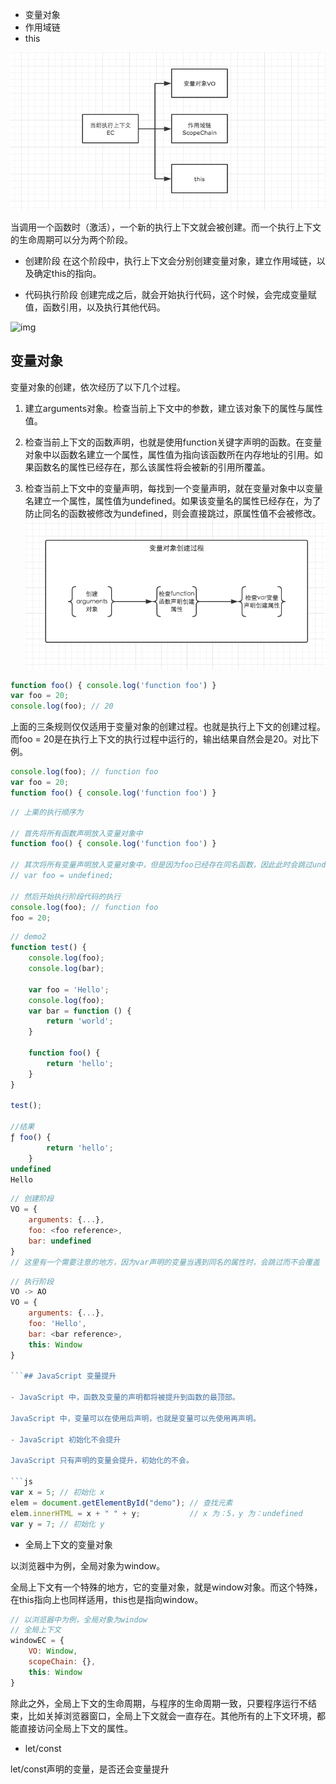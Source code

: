 - 变量对象
- 作用域链
- this

![img](img/EC.jpg)

当调用一个函数时（激活），一个新的执行上下文就会被创建。而一个执行上下文的生命周期可以分为两个阶段。

- 创建阶段
在这个阶段中，执行上下文会分别创建变量对象，建立作用域链，以及确定this的指向。

- 代码执行阶段
创建完成之后，就会开始执行代码，这个时候，会完成变量赋值，函数引用，以及执行其他代码。

![img](img/EC_lift)

## 变量对象

变量对象的创建，依次经历了以下几个过程。

1. 建立arguments对象。检查当前上下文中的参数，建立该对象下的属性与属性值。

2. 检查当前上下文的函数声明，也就是使用function关键字声明的函数。在变量对象中以函数名建立一个属性，属性值为指向该函数所在内存地址的引用。如果函数名的属性已经存在，那么该属性将会被新的引用所覆盖。

3. 检查当前上下文中的变量声明，每找到一个变量声明，就在变量对象中以变量名建立一个属性，属性值为undefined。如果该变量名的属性已经存在，为了防止同名的函数被修改为undefined，则会直接跳过，原属性值不会被修改。
![img](img/VO.jpg)

```js
function foo() { console.log('function foo') }
var foo = 20;
console.log(foo); // 20
```

上面的三条规则仅仅适用于变量对象的创建过程。也就是执行上下文的创建过程。而foo = 20是在执行上下文的执行过程中运行的，输出结果自然会是20。对比下例。

```js
console.log(foo); // function foo
var foo = 20;
function foo() { console.log('function foo') }
```

```js
// 上栗的执行顺序为

// 首先将所有函数声明放入变量对象中
function foo() { console.log('function foo') }

// 其次将所有变量声明放入变量对象中，但是因为foo已经存在同名函数，因此此时会跳过undefined的赋值
// var foo = undefined;

// 然后开始执行阶段代码的执行
console.log(foo); // function foo
foo = 20;
```

```js
// demo2
function test() {
    console.log(foo);
    console.log(bar);

    var foo = 'Hello';
    console.log(foo);
    var bar = function () {
        return 'world';
    }

    function foo() {
        return 'hello';
    }
}

test();

//结果
ƒ foo() {
        return 'hello';
    }
undefined
Hello
```

```js
// 创建阶段
VO = {
    arguments: {...},
    foo: <foo reference>,
    bar: undefined
}
// 这里有一个需要注意的地方，因为var声明的变量当遇到同名的属性时，会跳过而不会覆盖
```

```js
// 执行阶段
VO -> AO
VO = {
    arguments: {...},
    foo: 'Hello',
    bar: <bar reference>,
    this: Window
}

```## JavaScript 变量提升

- JavaScript 中，函数及变量的声明都将被提升到函数的最顶部。

JavaScript 中，变量可以在使用后声明，也就是变量可以先使用再声明。

- JavaScript 初始化不会提升

JavaScript 只有声明的变量会提升，初始化的不会。

```js
var x = 5; // 初始化 x
elem = document.getElementById("demo"); // 查找元素
elem.innerHTML = x + " " + y;           // x 为：5，y 为：undefined
var y = 7; // 初始化 y
```

- 全局上下文的变量对象

以浏览器中为例，全局对象为window。

全局上下文有一个特殊的地方，它的变量对象，就是window对象。而这个特殊，在this指向上也同样适用，this也是指向window。

```js
// 以浏览器中为例，全局对象为window
// 全局上下文
windowEC = {
    VO: Window,
    scopeChain: {},
    this: Window
}
```

除此之外，全局上下文的生命周期，与程序的生命周期一致，只要程序运行不结束，比如关掉浏览器窗口，全局上下文就会一直存在。其他所有的上下文环境，都能直接访问全局上下文的属性。

- let/const

let/const声明的变量，是否还会变量提升
